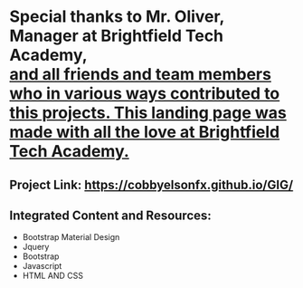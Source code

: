 # Special thanks to Mr. Oliver, Manager at Brightfield Tech Academy,<br> <ins> and all friends and team members who in various ways contributed to this projects. This landing page was made with all the love at Brightfield Tech Academy.</ins>

## Project Link: https://cobbyelsonfx.github.io/GIG/


## Integrated Content and Resources:
* Bootstrap Material Design 
* Jquery 
* Bootstrap 
* Javascript 
* HTML AND CSS


 

